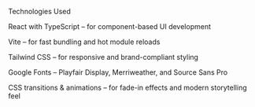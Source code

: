 Technologies Used

React with TypeScript – for component-based UI development

Vite – for fast bundling and hot module reloads

Tailwind CSS – for responsive and brand-compliant styling

Google Fonts – Playfair Display, Merriweather, and Source Sans Pro

CSS transitions & animations – for fade-in effects and modern storytelling feel
